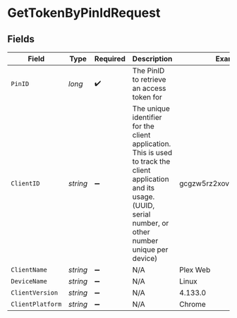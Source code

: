 # GetTokenByPinIdRequest


## Fields

| Field                                                                                                                                                                  | Type                                                                                                                                                                   | Required                                                                                                                                                               | Description                                                                                                                                                            | Example                                                                                                                                                                |
| ---------------------------------------------------------------------------------------------------------------------------------------------------------------------- | ---------------------------------------------------------------------------------------------------------------------------------------------------------------------- | ---------------------------------------------------------------------------------------------------------------------------------------------------------------------- | ---------------------------------------------------------------------------------------------------------------------------------------------------------------------- | ---------------------------------------------------------------------------------------------------------------------------------------------------------------------- |
| `PinID`                                                                                                                                                                | *long*                                                                                                                                                                 | :heavy_check_mark:                                                                                                                                                     | The PinID to retrieve an access token for                                                                                                                              |                                                                                                                                                                        |
| `ClientID`                                                                                                                                                             | *string*                                                                                                                                                               | :heavy_minus_sign:                                                                                                                                                     | The unique identifier for the client application. This is used to track the client application and its usage. (UUID, serial number, or other number unique per device) | gcgzw5rz2xovp84b4vha3a40                                                                                                                                               |
| `ClientName`                                                                                                                                                           | *string*                                                                                                                                                               | :heavy_minus_sign:                                                                                                                                                     | N/A                                                                                                                                                                    | Plex Web                                                                                                                                                               |
| `DeviceName`                                                                                                                                                           | *string*                                                                                                                                                               | :heavy_minus_sign:                                                                                                                                                     | N/A                                                                                                                                                                    | Linux                                                                                                                                                                  |
| `ClientVersion`                                                                                                                                                        | *string*                                                                                                                                                               | :heavy_minus_sign:                                                                                                                                                     | N/A                                                                                                                                                                    | 4.133.0                                                                                                                                                                |
| `ClientPlatform`                                                                                                                                                       | *string*                                                                                                                                                               | :heavy_minus_sign:                                                                                                                                                     | N/A                                                                                                                                                                    | Chrome                                                                                                                                                                 |